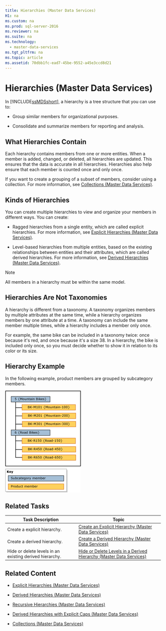 ```yaml
---
title: Hierarchies (Master Data Services)
H1: na
ms.custom: na
ms.prod: sql-server-2016
ms.reviewer: na
ms.suite: na
ms.technology: 
  - master-data-services
ms.tgt_pltfrm: na
ms.topic: article
ms.assetid: 70dbb1fc-ead7-45be-9552-a45e3ccd8d21
---
```

# Hierarchies (Master Data Services)
  In [!INCLUDE[ssMDSshort](../../Token/Other/ssMDSshort_md.md)], a hierarchy is a tree structure that you can use to:  
  
-   Group similar members for organizational purposes.  
  
-   Consolidate and summarize members for reporting and analysis.  
  
## What Hierarchies Contain  
 Each hierarchy contains members from one or more entities. When a member is added, changed, or deleted, all hierarchies are updated. This ensures that the data is accurate in all hierarchies. Hierarchies also help ensure that each member is counted once and only once.  
  
 If you want to create a grouping of a subset of members, consider using a collection. For more information, see [Collections &#40;Master Data Services&#41;](../../Topics/TopicNameNotContainA/Collections--Master-Data-Services-.md).  
  
## Kinds of Hierarchies  
 You can create multiple hierarchies to view and organize your members in different ways. You can create:  
  
-   Ragged hierarchies from a single entity, which are called explicit hierarchies. For more information, see [Explicit Hierarchies &#40;Master Data Services&#41;](../../Topics/TopicNameNotContainA/Explicit-Hierarchies--Master-Data-Services-.md).  
  
-   Level\-based hierarchies from multiple entities, based on the existing relationships between entities and their attributes, which are called derived hierarchies. For more information, see [Derived Hierarchies &#40;Master Data Services&#41;](../../Topics/TopicNameNotContainA/Derived-Hierarchies--Master-Data-Services-.md).  
  
> [!NOTE]  
>  All members in a hierarchy must be within the same model.  
  
## Hierarchies Are Not Taxonomies  
 A hierarchy is different from a taxonomy. A taxonomy organizes members by multiple attributes at the same time, while a hierarchy organizes members by one attribute at a time. A taxonomy can include the same member multiple times, while a hierarchy includes a member only once.  
  
 For example, the same bike can be included in a taxonomy twice: once because it's red, and once because it's a size 38. In a hierarchy, the bike is included only once, so you must decide whether to show it in relation to its color or its size.  
  
## Hierarchy Example  
 In the following example, product members are grouped by subcategory members.  
  
 ![Hierarchy Grouped by Subcategory Example](../../Images/Image/ImageNotContaina/mds_conc_hierarchy.gif "mds_conc_hierarchy")  
  
## Related Tasks  
  
|Task Description|Topic|  
|----------------------|-----------|  
|Create a explicit hierarchy.|[Create an Explicit Hierarchy &#40;Master Data Services&#41;](../../Topics/TopicNameNotContainA/Create-an-Explicit-Hierarchy--Master-Data-Services-.md)|  
|Create a derived hierarchy.|[Create a Derived Hierarchy &#40;Master Data Services&#41;](../../Topics/TopicNameContainA/Create-a-Derived-Hierarchy--Master-Data-Services-.md)|  
|Hide or delete levels in an existing derived hierarchy.|[Hide or Delete Levels in a Derived Hierarchy &#40;Master Data Services&#41;](../../Topics/TopicNameContainA/Hide-or-Delete-Levels-in-a-Derived-Hierarchy--Master-Data-Services-.md)|  
  
## Related Content  
  
-   [Explicit Hierarchies &#40;Master Data Services&#41;](../../Topics/TopicNameNotContainA/Explicit-Hierarchies--Master-Data-Services-.md)  
  
-   [Derived Hierarchies &#40;Master Data Services&#41;](../../Topics/TopicNameNotContainA/Derived-Hierarchies--Master-Data-Services-.md)  
  
-   [Recursive Hierarchies &#40;Master Data Services&#41;](../../Topics/TopicNameNotContainA/Recursive-Hierarchies--Master-Data-Services-.md)  
  
-   [Derived Hierarchies with Explicit Caps &#40;Master Data Services&#41;](../../Topics/TopicNameNotContainA/Derived-Hierarchies-with-Explicit-Caps--Master-Data-Services-.md)  
  
-   [Collections &#40;Master Data Services&#41;](../../Topics/TopicNameNotContainA/Collections--Master-Data-Services-.md)  
  
  